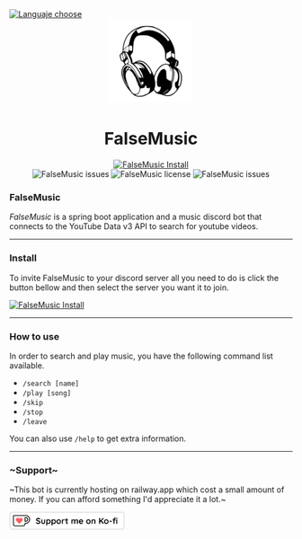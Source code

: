 <a href="https://github.com/falseme/ds-falsemusic/blob/main/README.md">
	<img src="https://img.shields.io/badge/Español-English-informational?style=flat-square&labelColor=inactive" alt="Languaje choose">
</a>
<div align=center>
	<img src="icon.svg" width="150" height="150" alt="FalseMusic Logo">
	<br>
	<h1 style="font-size:30px">FalseMusic</h1>
	<a href="https://discord.com/api/oauth2/authorize?client_id=1130031187692376114&permissions=36702208&scope=bot">
		<img src="https://img.shields.io/badge/falsemusic-add_to_discord_server-informational?style=for-the-badge&logo=discord&logoColor=fff" alt="FalseMusic Install">
	</a>
	<br>
	<img src="https://img.shields.io/github/issues/falseme/ds-falsemusic?style=for-the-badge&label=issues" alt="FalseMusic issues">
	<img src="https://img.shields.io/github/license/falseme/ds-falsemusic?style=for-the-badge&label=license" alt="FalseMusic license">
	<img src="https://img.shields.io/github/release/falseme/ds-falsemusic?style=for-the-badge&label=version" alt="FalseMusic issues">
</div>

### FalseMusic
*FalseMusic* is a spring boot application and a music discord bot that connects to the YouTube Data v3 API to search for youtube videos.

------------

### Install
To invite FalseMusic to your discord server all you need to do is click the button bellow and then select the server you want it to join.

<a href="https://discord.com/api/oauth2/authorize?client_id=1151665218137632788&permissions=8&scope=bot">
	<img src="https://img.shields.io/badge/falsemusic-add_to_discord_server-informational?style=for-the-badge&logo=discord&logoColor=fff" alt="FalseMusic Install">
</a>

------------

### How to use
In order to search and play music, you have the following command list available.

- `/search [name]`
- `/play [song]`
- `/skip`
- `/stop`
- `/leave`

You can also use `/help` to get extra information.

------------

### ~Support~
~This bot is currently hosting on railway.app which cost a small amount of money. If you can afford something I'd appreciate it a lot.~

<a href="https://ko-fi.com/falseme">
	<img src="kofi_button_stroke.png" alt="falseme ko-fi" height=32px>
</a>
